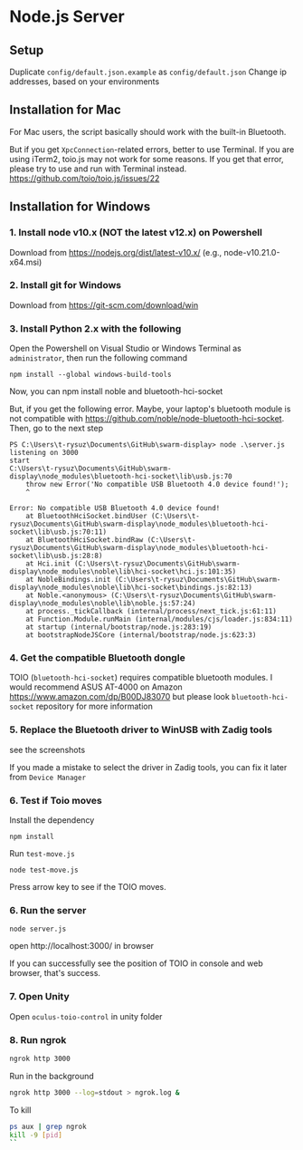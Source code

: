# Node.js Server

## Setup

Duplicate `config/default.json.example` as `config/default.json`
Change ip addresses, based on your environments

## Installation for Mac

For Mac users, the script basically should work with the built-in Bluetooth.

But if you get `XpcConnection`-related errors, better to use Terminal.
If you are using iTerm2, toio.js may not work for some reasons. If you get that error, please try to use and run with Terminal instead.
https://github.com/toio/toio.js/issues/22


## Installation for Windows

### 1. Install node v10.x (NOT the latest v12.x) on Powershell
Download from https://nodejs.org/dist/latest-v10.x/ (e.g., node-v10.21.0-x64.msi)

### 2. Install git for Windows
Download from https://git-scm.com/download/win


### 3. Install Python 2.x with the following
Open the Powershell on Visual Studio or Windows Terminal as `administrator`, then run the following command

```
npm install --global windows-build-tools
```

Now, you can npm install noble and bluetooth-hci-socket

But, if you get the following error. Maybe, your laptop's bluetooth module is not compatible with https://github.com/noble/node-bluetooth-hci-socket. Then, go to the next step

```
PS C:\Users\t-rysuz\Documents\GitHub\swarm-display> node .\server.js
listening on 3000
start
C:\Users\t-rysuz\Documents\GitHub\swarm-display\node_modules\bluetooth-hci-socket\lib\usb.js:70
    throw new Error('No compatible USB Bluetooth 4.0 device found!');
    ^

Error: No compatible USB Bluetooth 4.0 device found!
    at BluetoothHciSocket.bindUser (C:\Users\t-rysuz\Documents\GitHub\swarm-display\node_modules\bluetooth-hci-socket\lib\usb.js:70:11)
    at BluetoothHciSocket.bindRaw (C:\Users\t-rysuz\Documents\GitHub\swarm-display\node_modules\bluetooth-hci-socket\lib\usb.js:28:8)
    at Hci.init (C:\Users\t-rysuz\Documents\GitHub\swarm-display\node_modules\noble\lib\hci-socket\hci.js:101:35)
    at NobleBindings.init (C:\Users\t-rysuz\Documents\GitHub\swarm-display\node_modules\noble\lib\hci-socket\bindings.js:82:13)
    at Noble.<anonymous> (C:\Users\t-rysuz\Documents\GitHub\swarm-display\node_modules\noble\lib\noble.js:57:24)
    at process._tickCallback (internal/process/next_tick.js:61:11)
    at Function.Module.runMain (internal/modules/cjs/loader.js:834:11)
    at startup (internal/bootstrap/node.js:283:19)
    at bootstrapNodeJSCore (internal/bootstrap/node.js:623:3)
```

### 4. Get the compatible Bluetooth dongle
TOIO (`bluetooth-hci-socket`) requires compatible bluetooth modules.
I would recommend ASUS AT-4000 on Amazon https://www.amazon.com/dp/B00DJ83070 but please look `bluetooth-hci-socket` repository for more information


### 5. Replace the Bluetooth driver to WinUSB with Zadig tools
see the screenshots

If you made a mistake to select the driver in Zadig tools, you can fix it later from `Device Manager`


### 6. Test if Toio moves

Install the dependency
```
npm install
```

Run `test-move.js`
```
node test-move.js
```

Press arrow key to see if the TOIO moves.

### 6. Run the server

```
node server.js
```

open http://localhost:3000/ in browser

If you can successfully see the position of TOIO in console and web browser, that's success.


### 7. Open Unity
Open `oculus-toio-control` in unity folder


### 8. Run ngrok

```sh
ngrok http 3000
```

Run in the background

```sh
ngrok http 3000 --log=stdout > ngrok.log &
```

To kill

```sh
ps aux | grep ngrok
kill -9 [pid]
``

